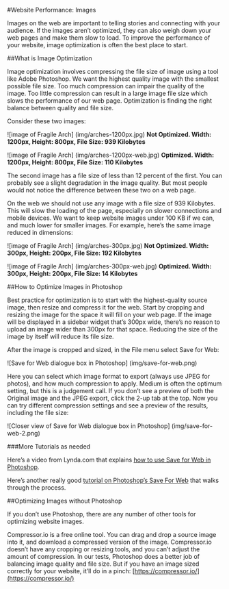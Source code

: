 #Website Performance: Images

Images on the web are important to telling stories and connecting with your audience. If the images aren’t optimized, they can also weigh down your web pages and make them slow to load. To improve the performance of your website, image optimization is often the best place to start.

##What is Image Optimization

Image optimization involves compressing the file size of image using a tool like Adobe Photoshop. We want the highest quality image with the smallest possible file size. Too much compression can impair the quality of the image. Too little compression can result in a large image file size which slows the performance of our web page. Optimization is finding the right balance between quality and file size.

Consider these two images:

![image of Fragile Arch]
(img/arches-1200px.jpg)
**Not Optimized. Width: 1200px, Height: 800px, File Size: 939 Kilobytes**

![image of Fragile Arch]
(img/arches-1200px-web.jpg)
**Optimized. Width: 1200px, Height: 800px, File Size: 110 Kilobytes**

The second image has a file size of less than 12 percent of the first. You can probably see a slight degradation in the image quality. But most people would not notice the difference between these two on a web page. 

On the web we should not use any image with a file size of 939 Kilobytes. This will slow the loading of the page, especially on slower connections and mobile devices. We want to keep website images under 100 KB if we can, and much lower for smaller images. For example, here’s the same image reduced in dimensions:

![image of Fragile Arch]
(img/arches-300px.jpg)
**Not Optimized. Width: 300px, Height: 200px, File Size: 192 Kilobytes**

![image of Fragile Arch]
(img/arches-300px-web.jpg)
**Optimized. Width: 300px, Height: 200px, File Size: 14 Kilobytes**

##How to Optimize Images in Photoshop

Best practice for optimization is to start with the highest-quality source image, then resize and compress it for the web. Start by cropping and resizing the image for the space it will fill on your web page. If the image will be displayed in a sidebar widget that’s 300px wide, there’s no reason to upload an image wider than 300px for that space. Reducing the size of the image by itself will reduce its file size.

After the image is cropped and sized, in the File menu select Save for Web:

![Save for Web dialogue box in Photoshop]
(img/save-for-web.png)

Here you can select which image format to export (always use JPEG for photos), and how much compression to apply. Medium is often the optimum setting, but this is a judgement call. If you don’t see a preview of both the Original image and the JPEG export, click the 2-up tab at the top. Now you can try different compression settings and see a preview of the results, including the file size:

![Closer view of Save for Web dialogue box in Photoshop]
(img/save-for-web-2.png)

###More Tutorials as needed

Here’s a video from Lynda.com that explains [how to use Save for Web in Photoshop](https://youtu.be/OL0DwX7dnto).

Here’s another really good [tutorial on Photoshop’s Save For Web](http://photography.tutsplus.com/tutorials/save-for-web-better-jpeg-compression-with-adobe-photoshop--cms-23080) that walks through the process. 

##Optimizing Images without Photoshop

If you don’t use Photoshop, there are any number of other tools for optimizing website images. 

Compressor.io is a free online tool. You can drag and drop a source image into it, and download a compressed version of the image. Compressor.io doesn’t have any cropping or resizing tools, and you can’t adjust the amount of compression. In our tests, Photoshop does a better job of balancing image quality and file size. But if you have an image sized correctly for your website, it’ll do in a pinch: [https://compressor.io/](https://compressor.io/)
